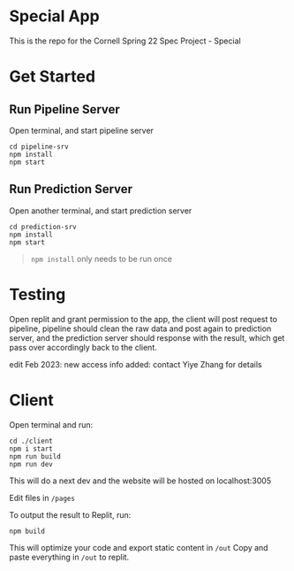 # Special App

This is the repo for the Cornell Spring 22 Spec Project - Special

# Get Started

## Run Pipeline Server

Open terminal, and start pipeline server

```
cd pipeline-srv
npm install
npm start
```

## Run Prediction Server

Open another terminal, and start prediction server

```
cd prediction-srv
npm install
npm start
```

> `npm install` only needs to be run once

# Testing

Open replit and grant permission to the app, the client will post request to pipeline, pipeline should clean the raw data and post again to prediction server, and the prediction server should response with the result, which get pass over accordingly back to the client.

edit Feb 2023: new access info added: contact Yiye Zhang for details

# Client

Open terminal and run:

```
cd ./client
npm i start
npm run build
npm run dev
```

This will do a next dev and the website will be hosted on localhost:3005

Edit files in `/pages`

To output the result to Replit, run:

```
npm build
```

This will optimize your code and export static content in `/out`
Copy and paste everything in `/out` to replit.
